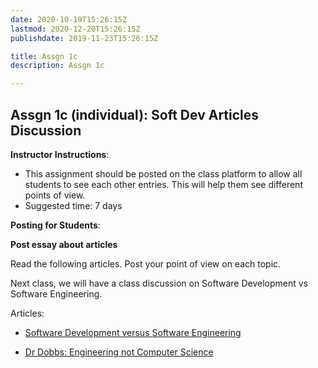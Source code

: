```yaml
---
date: 2020-10-19T15:26:15Z
lastmod: 2020-12-20T15:26:15Z 
publishdate: 2019-11-23T15:26:15Z

title: Assgn 1c
description: Assgn 1c

---
```


## Assgn 1c (individual): Soft Dev Articles Discussion

**Instructor Instructions**: 
* This assignment should be posted on the class platform to allow all students to see each other entries. This will help them see different points of view.
* Suggested time: 7 days

**Posting for Students**:

**Post essay about articles**

Read the following articles. Post your point of view on each topic. 

Next class, we will have a class discussion on Software Development vs Software Engineering.  

Articles:

* [Software Development versus Software Engineering](/softdev2-resources/docs/sdvsse.pdf)

* [Dr Dobbs: Engineering not Computer Science](/softdev2-resources/docs/drdobbsengnotcs.pdf)
